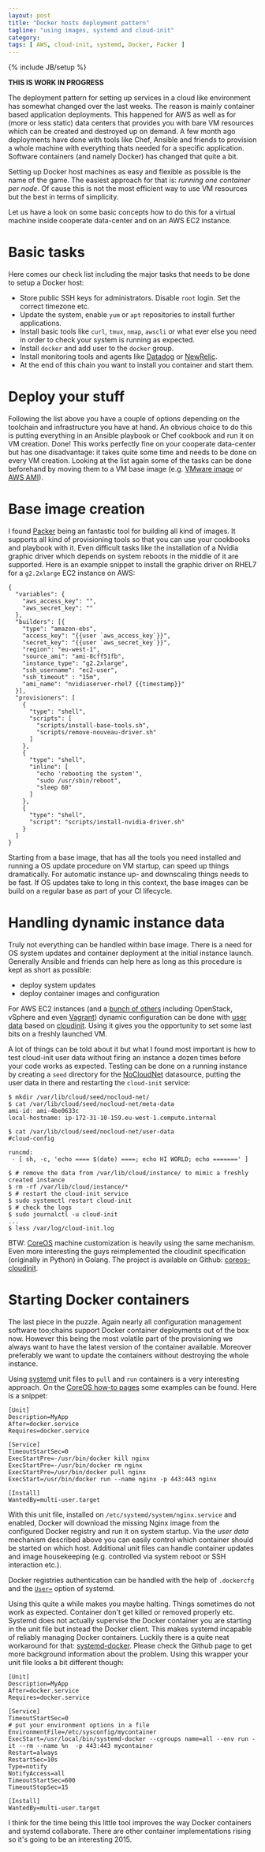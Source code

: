 ```yaml
---
layout: post
title: "Docker hosts deployment pattern"
tagline: "using images, systemd and cloud-init"
category: 
tags: [ AWS, cloud-init, systemd, Docker, Packer ]
---
```

{% include JB/setup %}

**THIS IS WORK IN PROGRESS**

The deployment pattern for setting up services in a cloud like environment has somewhat changed over the last weeks. The reason is mainly container based application deployments. This happened for AWS as well as for (more or less static) data centers that provides you with bare VM resources which can be created and destroyed up on demand. A few month ago deployments have done with tools like Chef, Ansible and friends to provision a whole machine with everything thats needed for a specific application. Software containers (and namely Docker) has changed that quite a bit. 

Setting up Docker host machines as easy and flexible as possible is the name of the game. The easiest approach for that is: _running one container per node_. Of cause this is not the most efficient way to use VM resources but the best in terms of simplicity.

Let us have a look on some basic concepts how to do this for a virtual machine inside cooperate data-center and on an AWS EC2 instance.

# Basic tasks 

Here comes our check list including the major tasks that needs to be done to setup a Docker host:

* Store public SSH keys for administrators. Disable `root` login. Set the correct timezone etc.
* Update the system, enable `yum` or `apt` repositories to install further applications.
* Install basic tools like `curl`, `tmux`, `nmap`, `awscli` or what ever else you need in order to check your system is running as expected. 
* Install `docker` and add user to the `docker` group.
* Install monitoring tools and agents like [Datadog](http://docs.datadoghq.com/guides/basic_agent_usage) or [NewRelic](https://docs.newrelic.com/docs/apm/new-relic-apm/installation-configuration/installing-agent).
* At the end of this chain you want to install you container and start them. 

# Deploy your stuff

Following the list above you have a couple of options depending on the toolchain and infrastructure you have at hand. An obvious choice to do this is putting everything in an Ansible playbook or Chef cookbook and run it on VM creation. Done! This works perfectly fine on your cooperate data-center but has one disadvantage: it takes quite some time  and needs to be done on every VM creation. Looking at the list again some of the tasks can be done beforehand by moving them to a VM base image (e.g. [VMware image](https://solutionexchange.vmware.com/store/category_groups/virtual-appliances) or [AWS AMI](https://aws.amazon.com/marketplace/ref=brs_navhdr_header)). 

# Base image creation

I found [Packer](https://www.packer.io/docs) being an fantastic tool for building all kind of images. It supports all kind of provisioning tools so that you can use your cookbooks and playbook with it. Even difficult tasks like the installation of a Nvidia graphic driver which depends on system reboots in the middle of it are supported. Here is an example snippet to install the graphic driver on RHEL7 for a `g2.2xlarge` EC2 instance on AWS:

```
{
  "variables": {
    "aws_access_key": "",
    "aws_secret_key": ""
  },
  "builders": [{
    "type": "amazon-ebs",
    "access_key": "{{user `aws_access_key`}}",
    "secret_key": "{{user `aws_secret_key`}}",
    "region": "eu-west-1",
    "source_ami": "ami-8cff51fb",
    "instance_type": "g2.2xlarge",
    "ssh_username": "ec2-user",
    "ssh_timeout" : "15m",
    "ami_name": "nvidiaserver-rhel7 {{timestamp}}"
  }],
  "provisioners": [
    {
      "type": "shell",
      "scripts": [ 
        "scripts/install-base-tools.sh",
        "scripts/remove-nouveau-driver.sh"
      ]
    },
    {
      "type": "shell",
      "inline": [
        "echo 'rebooting the system'",
        "sudo /usr/sbin/reboot",
        "sleep 60"
      ]
    },
    {
      "type": "shell",
      "script": "scripts/install-nvidia-driver.sh"
    }
  ]
}

``` 

Starting from a base image, that has all the tools you need installed and running a OS update procedure on VM startup, can speed up things dramatically. For automatic instance up- and downscaling things needs to be fast. If OS updates take to long in this context, the base images can be build on a regular base as part of your CI lifecycle.

# Handling dynamic instance data 

Truly not everything can be handled within base image. There is a need for OS system updates and container deployment at the initial instance launch. Generally Ansible and friends can help here as long as this procedure is kept as short as possible:

* deploy system updates
* deploy container images and configuration

For AWS EC2 instances (and a [bunch of others](https://cloudinit.readthedocs.org/en/latest/topics/datasources.html) including OpenStack, vSphere and even [Vagrant](http://davemartorana.com/logs/software/cloud-init-in-vagrant-with-ubuntu-12-10-13-04/)) dynamic configuration can be done with [user data](http://docs.aws.amazon.com/AWSEC2/latest/UserGuide/ec2-instance-metadata.html#instancedata-user-data-retrieval) based on [cloudinit](http://cloudinit.readthedocs.org/). Using it gives you the opportunity to set some last bits on a freshly launched VM. 

A lot of things can be told about it but what I found most important is how to test cloud-init user data without firing an instance a dozen times before your code works as expected. Testing can be done on a running instance by creating a `seed` directory for the [NoCloudNet](http://cloudinit.readthedocs.org/en/latest/topics/datasources.html#no-cloud) datasource, putting the user data in there and restarting the `cloud-init` service:


```
$ mkdir /var/lib/cloud/seed/nocloud-net/
$ cat /var/lib/cloud/seed/nocloud-net/meta-data
ami-id: ami-4be0633c
local-hostname: ip-172-31-10-159.eu-west-1.compute.internal

$ cat /var/lib/cloud/seed/nocloud-net/user-data
#cloud-config

runcmd:
 - [ sh, -c, 'echo ==== $(date) ====; echo HI WORLD; echo =======' ]

$ # remove the data from /var/lib/cloud/instance/ to mimic a freshly created instance
$ rm -rf /var/lib/cloud/instance/*
$ # restart the cloud-init service 
$ sudo systemctl restart cloud-init
$ # check the logs
$ sudo journalctl -u cloud-init
...
$ less /var/log/cloud-init.log
```
BTW: [CoreOS](https://github.com/coreos/coreos-cloudinit) machine customization is heavily using the same mechanism. Even more interesting the guys reimplemented the cloudinit specification (originally in Python) in Golang. The project is available on Github: [coreos-cloudinit](https://github.com/coreos/coreos-cloudinit).

# Starting Docker containers

The last piece in the puzzle. Again nearly all configuration management software too;chains support Docker container deployments out of the box now. However this being the most volatile part of the provisioning we always want to have the latest version of the container available. Moreover preferably we want to update the containers without destroying the whole instance. 

Using [systemd](http://www.freedesktop.org/wiki/Software/systemd/) unit files to `pull` and `run` containers is a very interesting approach. On the [CoreOS how-to pages](https://coreos.com/docs/launching-containers/launching/getting-started-with-systemd/)  some examples can be found. Here is a snippet:

```
[Unit]
Description=MyApp
After=docker.service
Requires=docker.service

[Service]
TimeoutStartSec=0
ExecStartPre=-/usr/bin/docker kill nginx
ExecStartPre=-/usr/bin/docker rm nginx
ExecStartPre=/usr/bin/docker pull nginx
ExecStart=/usr/bin/docker run --name nginx -p 443:443 nginx

[Install]
WantedBy=multi-user.target
```

With this unit file, installed on `/etc/systemd/system/nginx.service` and enabled, Docker will download the missing Nginx image from the configured Docker registry and run it on system startup. Via the _user data_ mechanism described above you can easily control which container should be started on which host. Additional unit files can handle container updates and image housekeeping (e.g. controlled via system reboot or SSH interaction etc.). 

Docker registries authentication can be handled with the help of `.dockercfg` and the [`User=`](http://www.freedesktop.org/software/systemd/man/systemd.exec.html) option of systemd.

Using this quite a while makes you maybe halting. Things sometimes do not work as expected. Container don't get killed or removed properly etc. Systemd does not actually supervise the Docker container you are starting in the unit file but instead the Docker client. This makes systemd incapable of reliably managing Docker containers. Luckily there is a quite neat workaround for that: [systemd-docker](https://github.com/ibuildthecloud/systemd-docker). Please check the Github page to get more background information about the problem. Using this wrapper your unit file looks a bit different though:

```
[Unit]
Description=MyApp
After=docker.service
Requires=docker.service

[Service]
TimeoutStartSec=0
# put your environment options in a file 
EnvironmentFile=/etc/sysconfig/mycontainer
ExecStart=/usr/local/bin/systemd-docker --cgroups name=all --env run -it --rm --name %n  -p 443:443 mycontainer
Restart=always
RestartSec=10s
Type=notify
NotifyAccess=all
TimeoutStartSec=600
TimeoutStopSec=15

[Install]
WantedBy=multi-user.target
```

I think for the time being this little tool improves the way Docker containers and systemd collaborate. There are other container implementations rising so it's going to be an interesting 2015.
